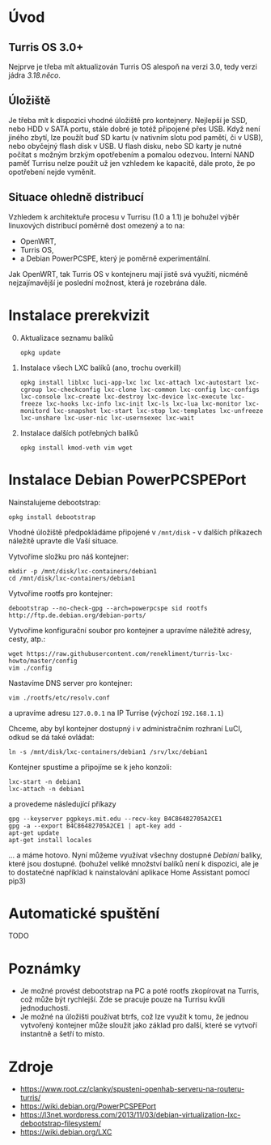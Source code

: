 # Úvod

## Turris OS 3.0+

Nejprve je třeba mít aktualizován Turris OS alespoň na verzi 3.0, tedy verzi jádra _3.18.něco_.

## Úložiště

Je třeba mít k dispozici vhodné úložiště pro kontejnery. Nejlepší je SSD, nebo HDD v SATA portu, stále dobré je totéž připojené přes USB. Když není jiného zbytí, lze použít buď SD kartu (v nativním slotu pod pamětí, či v USB), nebo obyčejný flash disk v USB. U flash disku, nebo SD karty je nutné počítat s možným brzkým opotřebením a pomalou odezvou. Interní NAND paměť Turrisu nelze použít už jen vzhledem ke kapacitě, dále proto, že po opotřebení nejde vyměnit.

## Situace ohledně distribucí

Vzhledem k architektuře procesu v Turrisu (1.0 a 1.1) je bohužel výběr linuxových distribucí poměrně dost omezený a to na:

- OpenWRT,
- Turris OS, 
- a Debian PowerPCSPE, který je poměrně experimentální.

Jak OpenWRT, tak Turris OS v kontejneru mají jistě svá využití, nicméně nejzajímavější je poslední možnost, která je rozebrána dále.

# Instalace prerekvizit

0. Aktualizace seznamu balíků

     ```
    opkg update
    ```
    
1. Instalace všech LXC balíků (ano, trochu overkill)

     ```
    opkg install liblxc luci-app-lxc lxc lxc-attach lxc-autostart lxc-cgroup lxc-checkconfig lxc-clone lxc-common lxc-config lxc-configs lxc-console lxc-create lxc-destroy lxc-device lxc-execute lxc-freeze lxc-hooks lxc-info lxc-init lxc-ls lxc-lua lxc-monitor lxc-monitord lxc-snapshot lxc-start lxc-stop lxc-templates lxc-unfreeze lxc-unshare lxc-user-nic lxc-usernsexec lxc-wait
    ```
    
2. Instalace dalších potřebných balíků

    ```
    opkg install kmod-veth vim wget
    ```

# Instalace Debian PowerPCSPEPort

Nainstalujeme debootstrap:
```
opkg install debootstrap
```

Vhodné úložiště předpokládáme připojené v `/mnt/disk` - v dalších příkazech náležitě upravte dle Vaší situace.

Vytvoříme složku pro náš kontejner:
```
mkdir -p /mnt/disk/lxc-containers/debian1
cd /mnt/disk/lxc-containers/debian1
```

Vytvoříme rootfs pro kontejner:
```
debootstrap --no-check-gpg --arch=powerpcspe sid rootfs http://ftp.de.debian.org/debian-ports/
```

Vytvoříme konfigurační soubor pro kontejner a upravíme náležitě adresy, cesty, atp.:
```  
wget https://raw.githubusercontent.com/renekliment/turris-lxc-howto/master/config
vim ./config
```

Nastavíme DNS server pro kontejner:
```
vim ./rootfs/etc/resolv.conf
```
a upravíme adresu `127.0.0.1` na IP Turrise (výchozí `192.168.1.1`)

Chceme, aby byl kontejner dostupný i v administračním rozhraní LuCI, odkud se dá také ovládat:
```
ln -s /mnt/disk/lxc-containers/debian1 /srv/lxc/debian1
```

Kontejner spustíme a připojíme se k jeho konzoli:
```
lxc-start -n debian1
lxc-attach -n debian1
```

a provedeme následující příkazy
```
gpg --keyserver pgpkeys.mit.edu --recv-key B4C86482705A2CE1
gpg -a --export B4C86482705A2CE1 | apt-key add -
apt-get update
apt-get install locales
```

... a máme hotovo. Nyní můžeme využívat všechny dostupné _Debianí_ balíky, které jsou dostupné. (bohužel veliké množství balíků není k dispozici, ale je to dostatečné například k nainstalování aplikace Home Assistant pomocí pip3)

# Automatické spuštění
TODO

# Poznámky
- Je možné provést debootstrap na PC a poté rootfs zkopírovat na Turris, což může být rychlejší. Zde se pracuje pouze na Turrisu kvůli jednoduchosti.
- Je možné na úložišti používat btrfs, což lze využít k tomu, že jednou vytvořený kontejner může sloužit jako základ pro další, které se vytvoří instantně a šetří to místo.

# Zdroje
- https://www.root.cz/clanky/spusteni-openhab-serveru-na-routeru-turris/
- https://wiki.debian.org/PowerPCSPEPort
- https://l3net.wordpress.com/2013/11/03/debian-virtualization-lxc-debootstrap-filesystem/
- https://wiki.debian.org/LXC
